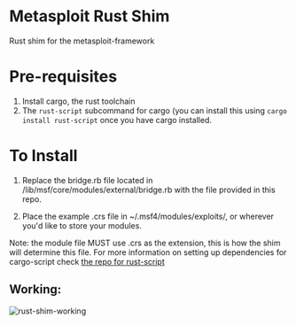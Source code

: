 # Metasploit Rust Shim
Rust shim for the metasploit-framework

# Pre-requisites 
1. Install cargo, the rust toolchain
2. The `rust-script` subcommand for cargo (you can install this using `cargo install rust-script` once you have cargo installed.

# To Install

1. Replace the bridge.rb file located in <your base msf framework directory>/lib/msf/core/modules/external/bridge.rb
  with the file provided in this repo.
  
2. Place the example .crs file in ~/.msf4/modules/exploits/, or wherever you'd like to store your modules.

Note: the module file MUST use .crs as the extension, this is how the shim will determine this file.
For more information on setting up dependencies for cargo-script check [the repo for rust-script](https://github.com/fornwall/rust-script)
  
## Working:
  
  ![rust-shim-working](https://user-images.githubusercontent.com/30613497/125356809-59d30580-e32c-11eb-8908-5da4a30299fb.png)
